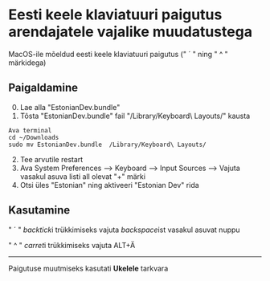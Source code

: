 # Eesti keele klaviatuuri paigutus arendajatele vajalike muudatustega
MacOS-ile mõeldud eesti keele klaviatuuri paigutus (" ´ " ning " ^ " märkidega)

## Paigaldamine
0. Lae alla "EstonianDev.bundle"
1. Tõsta "EstonianDev.bundle" fail "/Library/Keyboard\ Layouts/" kausta 
```
Ava terminal 
cd ~/Downloads
sudo mv EstonianDev.bundle  /Library/Keyboard\ Layouts/
```
2. Tee arvutile restart
3. Ava System Preferences --> Keyboard --> Input Sources --> Vajuta vasakul asuva listi all olevat "+" märki
4. Otsi üles "Estonian" ning aktiveeri "Estonian Dev" rida

## Kasutamine

" ´ " *backtick*i trükkimiseks vajuta *backspace*ist vasakul asuvat nuppu

" ^ " *carret*i trükkimiseks vajuta ALT+Ä

***

Paigutuse muutmiseks kasutati **Ukelele** tarkvara
